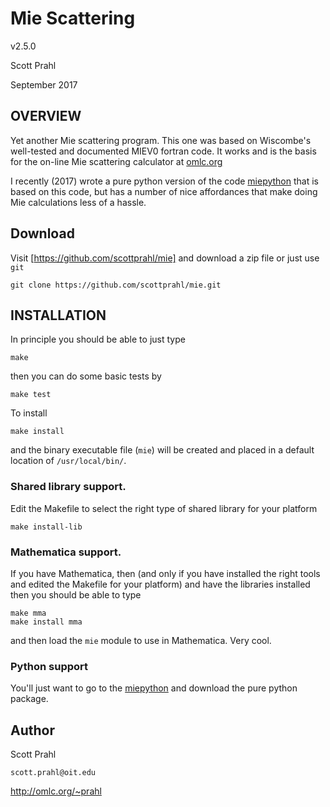 # Mie Scattering

v2.5.0

Scott Prahl

September 2017

## OVERVIEW

Yet another Mie scattering program.  This one was based on Wiscombe's well-tested and documented MIEV0 fortran code.  It works and is the basis for the on-line Mie scattering calculator at [omlc.org](http://omlc.org/calc/mie_calc.html)

I recently (2017) wrote a pure python version of the code [miepython](https://github.com/scottprahl/miepython) that is based on this code, but has a number of nice affordances that make doing Mie calculations less of a hassle.

## Download

Visit [https://github.com/scottprahl/mie] and download a zip file or just use `git`

    git clone https://github.com/scottprahl/mie.git
    

## INSTALLATION

In principle you should be able to just type

    make

then you can do some basic tests by

    make test
    
To install

    make install

and the binary executable file (`mie`) will be created and placed in a default location of
`/usr/local/bin/`.


### Shared library support.  

Edit the Makefile to select the right type of shared library for your platform

	make install-lib

### Mathematica support.  

If you have Mathematica, then (and only if you have installed the right
tools and edited the Makefile for your platform) and have the libraries installed then you should be able to type

	make mma
	make install mma

and then load the `mie` module to use in Mathematica.  Very cool.

### Python support

You'll just want to go to the [miepython](https://github.com/scottprahl/miepython) and download the pure python package.

## Author

Scott Prahl

`scott.prahl@oit.edu`

http://omlc.org/~prahl
